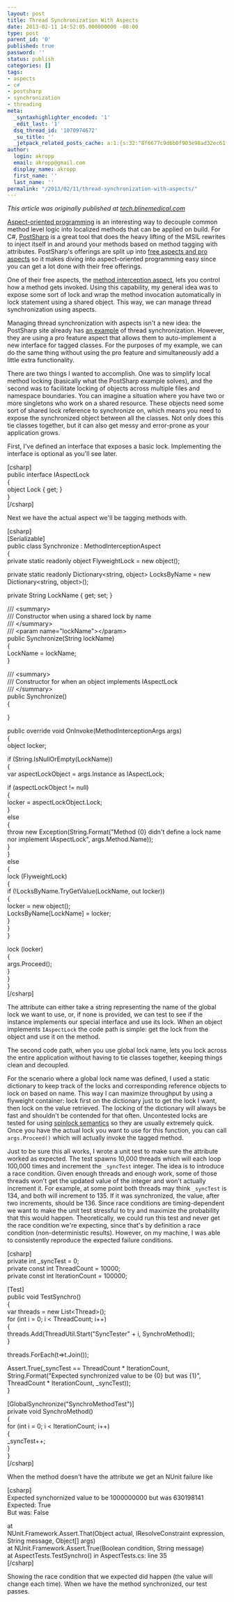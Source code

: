 ```yaml
---
layout: post
title: Thread Synchronization With Aspects
date: 2013-02-11 14:52:05.000000000 -08:00
type: post
parent_id: '0'
published: true
password: ''
status: publish
categories: []
tags:
- aspects
- c#
- postsharp
- synchronization
- threading
meta:
  _syntaxhighlighter_encoded: '1'
  _edit_last: '1'
  dsq_thread_id: '1070974672'
  _su_title: ''
  _jetpack_related_posts_cache: a:1:{s:32:"8f6677c9d6b0f903e98ad32ec61f8deb";a:2:{s:7:"expires";i:1558136896;s:7:"payload";a:3:{i:0;a:1:{s:2:"id";i:4394;}i:1;a:1:{s:2:"id";i:738;}i:2;a:1:{s:2:"id";i:383;}}}}
author:
  login: akropp
  email: akropp@gmail.com
  display_name: akropp
  first_name: ''
  last_name: ''
permalink: "/2013/02/11/thread-synchronization-with-aspects/"
---
```

_This article was originally published at [tech.blinemedical.com](http://tech.blinemedical.com/thread-synchronization-with-aspects/)_

[Aspect-oriented programming](http://onjava.com/pub/a/onjava/2004/01/14/aop.html) is an interesting way to decouple common method level logic into localized methods that can be applied on build. For C#, [PostSharp](http://www.sharpcrafters.com/) is a great tool that does the heavy lifting of the MSIL rewrites to inject itself in and around your methods based on method tagging with attributes. PostSharp's offerings are split up into [free aspects and pro aspects](http://www.sharpcrafters.com/postsharp/features) so it makes diving into aspect-oriented programming easy since you can get a lot done with their free offerings.

One of their free aspects, the [method interception aspect](http://doc.sharpcrafters.com/postsharp-2.1/##PostSharp-2.1.chm/html/T_PostSharp_Aspects_MethodInterceptionAspect.htm), lets you control how a method gets invoked. Using this capability, my general idea was to expose some sort of lock and wrap the method invocation automatically in lock statement using a shared object. This way, we can manage thread synchronization using aspects.

Managing thread synchronization with aspects isn't a new idea: the PostSharp site already has [an example](http://www.sharpcrafters.com/solutions/locking) of thread synchronization. However, they are using a pro feature aspect that allows them to auto-implement a new interface for tagged classes. For the purposes of my example, we can do the same thing without using the pro feature and simultaneously add a little extra functionality.

There are two things I wanted to accomplish. One was to simplify local method locking (basically what the PostSharp example solves), and the second was to facilitate locking of objects across multiple files and namespace boundaries. You can imagine a situation where you have two or more singletons who work on a shared resource. These objects need some sort of shared lock reference to synchronize on, which means you need to expose the synchronized object between all the classes. Not only does this tie classes together, but it can also get messy and error-prone as your application grows.

First, I've defined an interface that exposes a basic lock. Implementing the interface is optional as you'll see later.

[csharp]  
public interface IAspectLock  
{  
 object Lock { get; }  
}  
[/csharp]

Next we have the actual aspect we'll be tagging methods with.

[csharp]  
[Serializable]  
public class Synchronize : MethodInterceptionAspect  
{  
 private static readonly object FlyweightLock = new object();

private static readonly Dictionary\<string, object\> LocksByName = new Dictionary\<string, object\>();

private String LockName { get; set; }

/// \<summary\>  
 /// Constructor when using a shared lock by name  
 /// \</summary\>  
 /// \<param name="lockName"\>\</param\>  
 public Synchronize(String lockName)  
 {  
 LockName = lockName;  
 }

/// \<summary\>  
 /// Constructor for when an object implements IAspectLock  
 /// \</summary\>  
 public Synchronize()  
 {

}

public override void OnInvoke(MethodInterceptionArgs args)  
 {  
 object locker;

if (String.IsNullOrEmpty(LockName))  
 {  
 var aspectLockObject = args.Instance as IAspectLock;

if (aspectLockObject != null)  
 {  
 locker = aspectLockObject.Lock;  
 }  
 else  
 {  
 throw new Exception(String.Format("Method {0} didn't define a lock name nor implement IAspectLock", args.Method.Name));  
 }  
 }  
 else  
 {  
 lock (FlyweightLock)  
 {  
 if (!LocksByName.TryGetValue(LockName, out locker))  
 {  
 locker = new object();  
 LocksByName[LockName] = locker;  
 }  
 }  
 }

lock (locker)  
 {  
 args.Proceed();  
 }  
 }  
}  
[/csharp]

The attribute can either take a string representing the name of the global lock we want to use, or, if none is provided, we can test to see if the instance implements our special interface and use its lock. When an object implements `IAspectLock` the code path is simple: get the lock from the object and use it on the method.

The second code path, when you use global lock name, lets you lock across the entire application without having to tie classes together, keeping things clean and decoupled.

For the scenario where a global lock name was defined, I used a static dictionary to keep track of the locks and corresponding reference objects to lock on based on name. This way I can maximize throughput by using a flyweight container: lock first on the dictionary just to get the lock I want, then lock on the value retrieved. The locking of the dictionary will always be fast and shouldn't be contended for that often. Uncontested locks are tested for using [spinlock semantics](http://tech.blinemedical.com/inter-process-locking/) so they are usually extremely quick. Once you have the actual lock you want to use for this function, you can call `args.Proceed()` which will actually invoke the tagged method.

Just to be sure this all works, I wrote a unit test to make sure the attribute worked as expected. The test spawns 10,000 threads which will each loop 100,000 times and increment the `_syncTest` integer. The idea is to introduce a race condition. Given enough threads and enough work, some of those threads won't get the updated value of the integer and won't actually increment it. For example, at some point both threads may think `_syncTest` is 134, and both will increment to 135. If it was synchronized, the value, after two increments, should be 136. Since race conditions are timing-dependent we want to make the unit test stressful to try and maximize the probability that this would happen. Theoretically, we could run this test and never get the race condition we're expecting, since that's by definition a race condition (non-deterministic results). However, on my machine, I was able to consistently reproduce the expected failure conditions.

[csharp]  
private int \_syncTest = 0;  
private const int ThreadCount = 10000;  
private const int IterationCount = 100000;

[Test]  
public void TestSynchro()  
{  
 var threads = new List\<Thread\>();  
 for (int i = 0; i \< ThreadCount; i++)  
 {  
 threads.Add(ThreadUtil.Start("SyncTester" + i, SynchroMethod));  
 }

threads.ForEach(t=\>t.Join());

Assert.True(\_syncTest == ThreadCount \* IterationCount,  
 String.Format("Expected synchronized value to be {0} but was {1}", ThreadCount \* IterationCount, \_syncTest));  
}

[GlobalSynchronize("SynchroMethodTest")]  
private void SynchroMethod()  
{  
 for (int i = 0; i \< IterationCount; i++)  
 {  
 \_syncTest++;  
 }  
}  
[/csharp]

When the method doesn't have the attribute we get an NUnit failure like

[csharp]  
 Expected synchornized value to be 1000000000 but was 630198141  
 Expected: True  
 But was: False

at NUnit.Framework.Assert.That(Object&nbsp;actual,&nbsp;IResolveConstraint&nbsp;expression,&nbsp;String&nbsp;message,&nbsp;Object[]&nbsp;args)  
 at NUnit.Framework.Assert.True(Boolean&nbsp;condition,&nbsp;String&nbsp;message)  
 at AspectTests.TestSynchro() in AspectTests.cs: line 35  
[/csharp]

Showing the race condition that we expected did happen (the value will change each time). When we have the method synchronized, our test passes.

